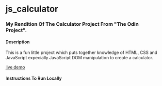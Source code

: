 # js_calculator

### My Rendition Of The Calculator Project From "The Odin Project".

#### Description

This is a fun little project which puts together knowledge of HTML, CSS and JavaScript expecially JavaScript DOM manipulation to create a calculator.

[live demo](#)

#### Instructions To Run Locally
